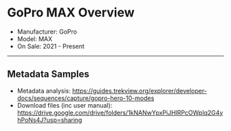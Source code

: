 # GoPro MAX Overview

* Manufacturer: GoPro
* Model: MAX
* On Sale: 2021 - Present

---

## Metadata Samples

* Metadata analysis: https://guides.trekview.org/explorer/developer-docs/sequences/capture/gopro-hero-10-modes
* Download files (inc user manual): https://drive.google.com/drive/folders/1kNANwYpxPiJHlRPcOWpIq2G4yhPoNs4J?usp=sharing